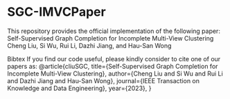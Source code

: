 # SGC-IMVCPaper
This repository provides the official implementation of the following paper:
Self-Supervised Graph Completion for Incomplete Multi-View Clustering
Cheng Liu, Si Wu, Rui Li, Dazhi Jiang, and Hau-San Wong

Bibtex
If you find our code useful, please kindly consider to cite one of our papers as:
@article{cliuSGC,
  title={Self-Supervised Graph Completion for Incomplete Multi-View Clustering},
  author={Cheng Liu and Si Wu and Rui Li and Dazhi Jiang and Hau-San Wong},
  journal={IEEE Transaction on Knowledge and Data Engineering},
  year={2023},
}
